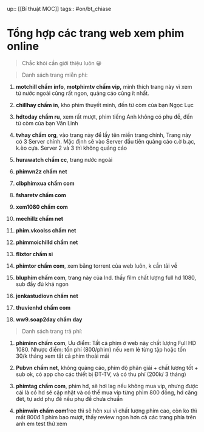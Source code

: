 up:: [[Bí thuật MOC]]
tags:: #on/bt_chiase

# Tổng hợp các trang web xem phim online

> Chắc khỏi cần giới thiệu luôn 😀


> Danh sách trang miễn phí:

1. **motchill chấm info**, **motphimtv chấm vip,** mình thích trang này vì xem từ nước ngoài cũng rất ngon, quảng cáo cũng ít nhất.
    
2. **chillhay chấm in**, kho phim thuyết minh, đến từ còm của bạn Ngọc Lục
    
3. **hdtoday chấm ru**, xem rất mượt, phim tiếng Anh không có phụ đề, đến từ còm của bạn Văn Linh
    
4. **tvhay chấm org**, vào trang này để lấy tên miền trang chính, Trang này có 3 Server chính. Mặc định sẽ vào Server đầu tiên quảng cáo c.ờ b.ạc, k.èo cựa. Server 2 và 3 thì không quảng cáo 
    
5. **hurawatch chấm cc**, trang nước ngoài
    
6. **phimvn2z chấm net**
    
7. **clbphimxua chấm com**
    
8. **fsharetv chấm com**
    
9. **xem1080 chấm com**
    
10. **mechillz chấm net**
    
11. **phim.vkoolss chấm net** 
    
12. **phimmoichilld chấm net**
    
13. **flixtor chấm si**
    
14. **phimtor chấm com**, xem bằng torrent của web luôn, k cần tải về
    
15. **bluphim chấm com**, trang này của lnd. thấy film chất lượng full hd 1080, sub đầy đủ khá ngon
    
16. **jenkastudiovn chấm net**
    
17. **thuvienhd chấm com**
    
18. **ww9.soap2day chấm day**


> Danh sách trang trả phí:

1. **phiminn chấm com**, Ưu điểm: Tất cả phim ở web này chất lượng Full HD 1080. Nhược điểm: tốn phí (800/phim) nếu xem lẻ từng tập hoặc tốn 30/k tháng xem tất cả phim thoải mái
    
2. **Pubvn chấm net**, không quảng cáo, phim độ phân giải + chất lượng tốt + sub ok, có app cho các thiết bị ĐT-TV, và có thu phí (200k/ 3 tháng)
    
3. **phimtag chấm com**, phim hd, sẽ hơi lag nếu không mua vip, nhưng được cái là có hd sẽ cập nhật và có thể mua vip từng phim 800 đồng, hd căng đét, tự add phụ đề nếu phụ đề chưa chuẩn
    
4. **phimwin chấm com**free thì sẽ hên xui vì chất lượng phim cao, còn ko thì mất 800đ 1 phim bao mượt, thấy review ngon hơn cả các trang phía trên anh em test thử xem